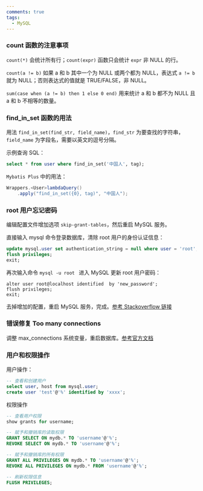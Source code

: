 ```yaml
---
comments: true
tags:
  - MySQL
---
```

### count 函数的注意事项

`count(*)` 会统计所有行；`count(expr)` 函数只会统计 `expr` 非 NULL 的行。

`count(a != b)` 如果 a 和 b 其中一个为 NULL 或两个都为 NULL，表达式 `a != b` 就为 NULL；否则表达式的值就是 TRUE/FALSE，非 NULL。

`sum(case when (a != b) then 1 else 0 end)` 用来统计 a 和 b 都不为 NULL 且 a 和 b 不相等的数量。

### find_in_set 函数的用法

用法 `find_in_set(find_str, field_name)`，`find_str` 为要查找的字符串，`field_name` 为字段名，需要以英文的逗号分隔。

示例查询 SQL：
```sql
select * from user where find_in_set('中国人', tag);
```

`Mybatis Plus` 中的用法：
```java
Wrappers.<User>lambdaQuery()
	.apply("find_in_set({0}, tag)", "中国人");
```

### root 用户忘记密码

编辑配置文件增加选项 `skip-grant-tables`，然后重启 MySQL 服务。 

直接输入 mysql 命令登录数据库，清除 root 用户的身份认证信息：
```sql
update mysql.user set authentication_string = null where user = 'root';
flush privileges;
exit;
```

再次输入命令  `mysql -u root ` 进入 MySQL 更新 root 用户密码：
```
alter user root@localhost identified  by 'new_password';
flush privileges;
exit;
```

去掉增加的配置，重启 MySQL 服务，完成。[参考 Stackoverflow 链接](https://stackoverflow.com/questions/50691977/how-to-reset-the-root-password-in-mysql-8-0-11)

### 错误修复 Too many connections

调整 max_connections 系统变量，重启数据库。[参考官方文档](https://dev.mysql.com/doc/refman/8.3/en/server-system-variables.html#sysvar_max_connections)

### 用户和权限操作
用户操作：
```sql
-- 查看和创建用户
select user, host from mysql.user;
create user 'test'@'%' identified by 'xxxx';
```

权限操作
```sql
-- 查看用户权限
show grants for username;

-- 赋予和撤销库的读取权限
GRANT SELECT ON mydb.* TO 'username'@'%';
REVOKE SELECT ON mydb.* TO 'username'@'%';

-- 赋予和撤销库的所有权限
GRANT ALL PRIVILEGES ON mydb.* TO 'username'@'%';
REVOKE ALL PRIVILEGES ON mydb.* FROM 'username'@'%';

-- 刷新权限信息
FLUSH PRIVILEGES;
```

